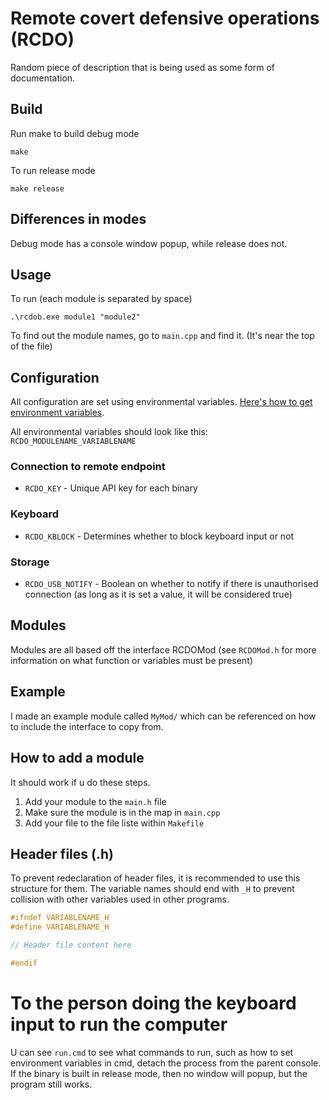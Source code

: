 # Remote covert defensive operations (RCDO)
Random piece of description that is being used as some form of
documentation.

## Build
Run make to build debug mode
```
make
```

To run release mode
```
make release
```

## Differences in modes
Debug mode has a console window popup, while release does not.

## Usage
To run (each module is separated by space)
```
.\rcdob.exe module1 "module2"
```

To find out the module names, go to `main.cpp` and find it. (It's near
the top of the file)

## Configuration
All configuration are set using environmental variables. [Here's how to get environment
variables](https://docs.microsoft.com/en-us/cpp/c-runtime-library/reference/getenv-wgetenv?view=msvc-160).

All environmental variables should look like this:
`RCDO_MODULENAME_VARIABLENAME`

### Connection to remote endpoint
- `RCDO_KEY` - Unique API key for each binary

### Keyboard
- `RCDO_KBLOCK` - Determines whether to block keyboard input or not

### Storage
- `RCDO_USB_NOTIFY` - Boolean on whether to notify if there is
  unauthorised connection (as long as it is set a value, it will be
  considered true)

## Modules
Modules are all based off the interface RCDOMod (see `RCDOMod.h` for
more information on what function or variables must be present)

## Example
I made an example module called `MyMod/` which can be referenced
on how to include the interface to copy from.

## How to add a module
It should work if u do these steps.
1. Add your module to the `main.h` file
1. Make sure the module is in the map in `main.cpp`
1. Add your file to the file liste within `Makefile`

## Header files (.h)
To prevent redeclaration of header files, it is recommended to use this
structure for them. The variable names should end with `_H` to prevent
collision with other variables used in other programs.
```cpp
#ifndef VARIABLENAME_H
#define VARIABLENAME_H

// Header file content here

#endif
```

# To the person doing the keyboard input to run the computer
U can see `run.cmd` to see what commands to run, such as how to set
environment variables in cmd, detach the process from the parent
console. If the binary is built in release mode, then no window will
popup, but the program still works.
